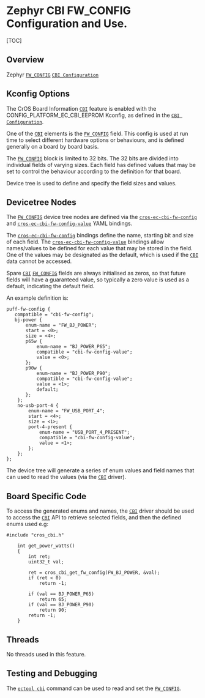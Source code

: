 # Zephyr CBI FW_CONFIG Configuration and Use.

[TOC]

## Overview

Zephyr [`FW_CONFIG`] [`CBI Configuration`]

## Kconfig Options

The CrOS Board Information [`CBI`] feature is enabled with the
CONFIG_PLATFORM_EC_CBI_EEPROM Kconfig, as defined in the [`CBI Configuration`].

One of the [`CBI`] elements is the [`FW_CONFIG`] field.
This config is used at run time to select different hardware options or behaviours, and
is defined generally on a board by board basis.

The [`FW_CONFIG`] block is limited to 32 bits. The 32 bits are divided into individual
fields of varying sizes. Each field has defined values that may be set to control
the behaviour according to the definition for that board.

Device tree is used to define and specify the field sizes and values.

## Devicetree Nodes

The [`FW_CONFIG`] device tree nodes are defined via the [`cros-ec-cbi-fw-config`] and
[`cros-ec-cbi-fw-config-value`]
YAML bindings.

The [`cros-ec-cbi-fw-config`] bindings define the name, starting bit and size of each field.
The [`cros-ec-cbi-fw-config-value`] bindings allow names/values to be defined for each
value that may be stored in the field.
One of the values may be designated as the default, which is used if
the [`CBI`] data cannot be accessed.

Spare [`CBI`] [`FW_CONFIG`] fields are always initialised as zeros, so that
future fields will have a guaranteed value, so typically a zero
value is used as a default, indicating the default field.

An example definition is:
```
puff-fw-config {
   compatible = "cbi-fw-config";
   bj-power {
       enum-name = "FW_BJ_POWER";
       start = <0>;
       size = <4>;
       p65w {
           enum-name = "BJ_POWER_P65";
           compatible = "cbi-fw-config-value";
           value = <0>;
       };
       p90w {
           enum-name = "BJ_POWER_P90";
           compatible = "cbi-fw-config-value";
           value = <1>;
           default;
       };
    };
    no-usb-port-4 {
        enum-name = "FW_USB_PORT_4";
        start = <4>;
        size = <1>;
        port-4-present {
            enum-name = "USB_PORT_4_PRESENT";
            compatible = "cbi-fw-config-value";
            value = <1>;
        };
    };
};
```

The device tree will generate a series of
enum values and field names that can used
to read the values (via the [`CBI`] driver).

## Board Specific Code

To access the generated enums and names, the [`CBI`] driver
should be used to access the [`CBI`] API to retrieve selected fields,
and then the defined enums used e.g:

```
#include "cros_cbi.h"

    int get_power_watts()
    {
        int ret;
        uint32_t val;

        ret = cros_cbi_get_fw_config(FW_BJ_POWER, &val);
        if (ret < 0)
            return -1;

        if (val == BJ_POWER_P65)
            return 65;
        if (val == BJ_POWER_P90)
            return 90;
        return -1;
    }
```

## Threads

No threads used in this feature.

## Testing and Debugging

The [`ectool cbi`] command can be used to read and set the [`FW_CONFIG`].


[`CBI`]: https://chromium.googlesource.com/chromiumos/docs/+/HEAD/design_docs/cros_board_info.md
[`CBI Configuration`]: ./zephyr_cbi.md
[`cros-ec-cbi-fw-config`]: ../../zephyr/dts/bindings/cbi/cros-ec-cbi-fw-config.yaml
[`cros-ec-cbi-fw-config-value`]: ../../zephyr/dts/bindings/cbi/cros-ec-cbi-fw-config-value.yaml
[`ectool cbi`]: ./zephyr_cbi.md#testing-and-debugging
[`FW_CONFIG`]: https://chromium.googlesource.com/chromiumos/docs/+/HEAD/design_docs/firmware_config.md

